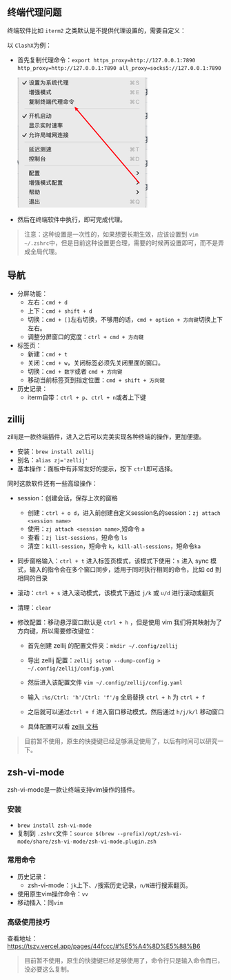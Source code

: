 ## 终端代理问题

终端软件比如 `iterm2` 之类默认是不提供代理设置的，需要自定义：

以 `ClashX`为例：

- 首先复制代理命令：`export https_proxy=http://127.0.0.1:7890 http_proxy=http://127.0.0.1:7890 all_proxy=socks5://127.0.0.1:7890`

  ![image-20230316134227588](assets/iTerm2/image-20230316134227588.png)

- 然后在终端软件中执行，即可完成代理。

> 注意：这种设置是一次性的，如果想要长期生效，应该设置到 `vim ~/.zshrc`中，但是目前这种设置更合理，需要的时候再设置即可，而不是弄成全局代理。

## 导航

- 分屏功能：
  - 左右：`cmd + d`
  - 上下：`cmd + shift + d`
  - 切换：`cmd + []`左右切换，不够用的话，`cmd + option + 方向键`切换上下左右。
  - 调整分屏窗口的宽度：`ctrl + cmd + 方向键`
- 标签页：
  - 新建：`cmd + t`
  - 关闭：`cmd + w`，关闭标签必须先关闭里面的窗口。
  - 切换：`cmd + 数字`或者 `cmd + 方向键`
  - 移动当前标签页到指定位置：`cmd + shift + 方向键`
- 历史记录：
  - iterm自带：`ctrl + p`、`ctrl + n`或者上下键
  

## zillij

zillij是一款终端插件，进入之后可以完美实现各种终端的操作，更加便捷。

- 安装：`brew install zellij`
- 别名：`alias zj='zellij'`
- 基本操作：面板中有非常友好的提示，按下 `ctrl`即可选择。

同时这款软件还有一些高级操作：

- session：创建会话，保存上次的窗格
  - 创建：`ctrl + o d`，进入前创建自定义session名的session：`zj attach <session name>`
  - 使用：`zj attach <session name>`,短命令 `a`
  - 查看：`zj list-sessions`，短命令 `ls`
  - 清空：`kill-session`，短命令 `k`，`kill-all-sessions`，短命令`ka`
- 同步窗格输入：`ctrl + t` 进入标签页模式，该模式下使用：`s` 进入 sync 模式，输入的指令会在多个窗口同步，适用于同时执行相同的命令，比如 cd 到相同的目录

- 滚动：`ctrl + s` 进入滚动模式，该模式下通过 `j/k` 或 `u/d` 进行滚动或翻页

- 清理：`clear`

- 修改配置：移动悬浮窗口默认是 `ctrl + h` ，但是使用 vim 我们将其映射为了方向键，所以需要修改键位：
  - 首先创建 zellij 的配置文件夹：`mkdir ~/.config/zellij`
  
  - 导出 zellij 配置：`zellij setup --dump-config > ~/.config/zellij/config.yaml`
  
  - 然后进入该配置文件 `vim ~/.config/zellij/config.yaml`
  
  - 输入 `:%s/Ctrl: 'h'/Ctrl: 'f'/g` 全局替换 `ctrl + h` 为 `ctrl + f`
  
  - 之后就可以通过`ctrl + f` 进入窗口移动模式，然后通过 `h/j/k/l` 移动窗口
  
  - 具体配置可以看 [zellij 文档](https://tszv.vercel.app/07.键盘侠/4.iTerm/zellij.dev/documentation/keybindings-keys.html)

> 目前暂不使用，原生的快捷键已经足够满足使用了，以后有时间可以研究一下。

## zsh-vi-mode

zsh-vi-mode是一款让终端支持vim操作的插件。

### 安装

- `brew install zsh-vi-mode`
- 复制到 `.zshrc`文件：`source $(brew --prefix)/opt/zsh-vi-mode/share/zsh-vi-mode/zsh-vi-mode.plugin.zsh`

### 常用命令

- 历史记录：
  - zsh-vi-mode：`jk`上下、`/`搜索历史记录，`n/N`进行搜索翻页。
- 使用原生vim操作命令：`vv`
- 移动插入：同`vim`

### 高级使用技巧

查看地址：https://tszv.vercel.app/pages/44fccc/#%E5%A4%8D%E5%88%B6

> 目前暂不使用，原生的快捷键已经足够使用了，命令行只是输入命令而已，没必要这么复制。
